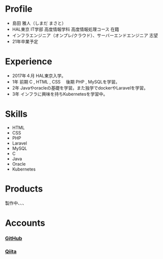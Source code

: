 # **Profile**

- 島田 雅人（しまだ まさと）
- HAL東京 IT学部 高度情報学科 高度情報処理コース 在籍
- インフラエンジニア（オンプレ/クラウド）、サーバーエンドエンジニア 志望
- 21年卒業予定



# **Experience**

- 2017年４月 HAL東京入学。
- 1年 前期 C , HTML , CSS 　後期 PHP , MySQLを学習。
- 2年 Javaやoracleの基礎を学習。また独学でdockerやLaravelを学習。
- 3年 インフラに興味を持ちKubernetesを学習中。



# **Skills**

- HTML
- CSS
- PHP
- Laravel
- MySQL
- C
- Java
- Oracle
- Kubernetes



# **Products**

製作中、、、

# **Accounts**

### [GitHub](https://github.com/ponsima)

### [Qiita](https://qiita.com/ponchiki)

